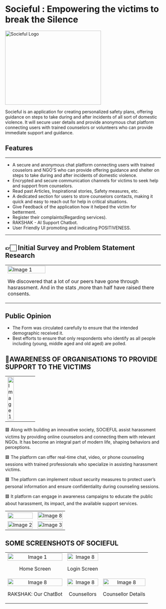 # Socieful : Empowering the victims to break the Silence

<div style="display: flex;">
  
  <img src="https://i.postimg.cc/ZqZqvDZz/20240117-154846-0000.jpg" alt="Socieful Logo" width="310" height="240">

</div>

Socieful is an application for creating personalized safety plans, offering guidance on steps to take during and after incidents of all sort of domestic violence. It will secure user details and provide anonymous chat platform connecting users with trained counselors or volunteers who can provide immediate support and guidance.

## Features

<hr>

- A secure and anonymous chat platform connecting users with trained couselors and NGO'S who can provide offering guidance and shelter on 
  steps to take during and after incidents of domestic violence.
- Encrypted and secure communication channels for victims to seek help and support from counselors.
- Read past Articles, Inspirational stories, Safety measures, etc.
- A dedicated section for users to store counselors contacts, making it quick and easy to reach out for help in critical situations.
- Give Feedback of the application how it helped the victim for betterment.
- Register their complaints(Regarding services).
- RAKSHAK - AI Support Chatbot.
- User Friendly UI promoting and indicating POSITIVENESS.

<hr>

## 👉🏻 Initial Survey and Problem Statement Research

<table style="width: 100%;">
  <tr>
    <td>
      <img src="https://i.postimg.cc/hj3PrMjR/Screenshot-2024-02-21-225931.png" alt="Image 1" style="width: 50%;">
      <p> </p>
      <p> We discovered that a lot of our peers have gone through hasrassment. And in the stats ,more than half have raised there consents. </p>
    </td>
  </tr>
</table>

##  Public Opinion

- The Form was circulated carefully to ensure that the intended demographic received it.
- Best efforts to ensure that only respondents who identify as all people including (young, middle aged and old aged) are polled.

## 🔴AWARENESS OF ORGANISATIONS TO PROVIDE SUPPORT TO THE VICTIMS

<table style="width: 100%;">
  <tr>
    <td>
      <img src="https://i.postimg.cc/2y89zFFy/Screenshot-2024-02-21-230104.png" alt="Image 1" style="width: 50%;">
    </td>
  </tr>
</table>

<table style="width: 100%;">
  <tr>
    <p>🟥 Along with building an innovative society, SOCIEFUL assist harassment victims by providing online counselors and connecting them with relevant NGOs. It has become an integral part of modern life, shaping behaviors and perceptions. </p>
    <p>🟥 The platform can offer real-time chat, video, or phone counseling sessions with trained professionals who specialize in assisting harassment victims.</p>
    <p>🟥 The platform can implement robust security measures to protect user’s personal information and ensure confidentiality during counseling sessions.</p>
    <p>🟥 It platform can engage in awareness campaigns to educate the public about harassment, its impact, and the available support services.</p>
      <td>
      <img src="https://i.postimg.cc/NfjZYYpD/Screenshot-2024-02-21-230045.png" style="width: 100%;">
    </td>
    <td>
      <img src="https://i.postimg.cc/RZVSjjHx/Screenshot-2024-02-21-230014.png" alt="Image 8" style="width: 100%;">
    </td>
  </tr>
  <tr> 
    <td style="text-align: center;">
      <img src="https://i.postimg.cc/TP3KJK9m/Screenshot-2024-02-21-230003.png" alt="Image 2" style="width: 100%;">  
    </td>
    <td style="text-align: center;">
      <img src="https://i.postimg.cc/tRKVGCqQ/Screenshot-2024-02-21-225951.png" alt="Image 3" style="width: 100%;">
    </td>

    
</tr>
</table>

## SOME SCREENSHOTS OF SOCIEFUL

<table style="width: 100%;">
  <tr>
  <tr>
    <td style="text-align: center;">
      <img src="https://i.postimg.cc/CxVDW6dw/Screenshot-20240219-215412.jpg" alt="Image 1" style="width: 100%;">
      <p>Home Screen</p>
    </td>
    <td style="text-align: center;">
      <img src="https://i.postimg.cc/0QZcQ1MG/Screenshot-20240219-215422.jpg" alt="Image 8" style="width: 100%;">
      <p>Login Screen</p>
    </td>
  </tr>
    <td style="text-align: center;">
      <img src="https://i.postimg.cc/Qdy9JXwY/Whats-App-Image-2024-02-21-at-00-15-32-20cf5924.jpg" alt="Image 8" style="width: 100%;">
      <p>RAKSHAK: Our ChatBot</p>
    </td>
    <td style="text-align: center;">
      <img src="https://i.postimg.cc/cLr6HpCR/Whats-App-Image-2024-02-21-at-00-15-31-3e1dfacd.jpg" alt="Image 8" style="width: 100%;">
      <p>Counsellors</p>
    </td>
    <td style="text-align: center;">
      <img src="https://i.postimg.cc/Hx2T3zjW/Whats-App-Image-2024-02-21-at-00-15-30-92c48032.jpg" alt="Image 8" style="width: 100%;">
      <p>Counsellor Details</p>
    </td>
    
  </tr>
</table>
